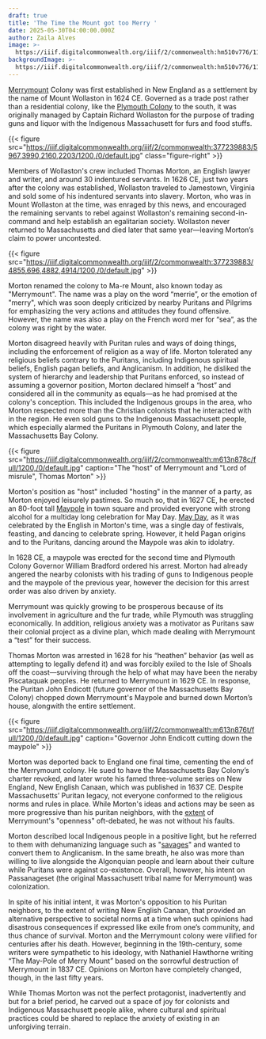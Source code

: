 ```yaml
---
draft: true
title: 'The Time the Mount got too Merry '
date: 2025-05-30T04:00:00.000Z
author: Zaila Alves
image: >-
  https://iiif.digitalcommonwealth.org/iiif/2/commonwealth:hm510v776/1134,1898,8909,3686/2000,/0/default.jpg
backgroundImage: >-
  https://iiif.digitalcommonwealth.org/iiif/2/commonwealth:hm510v776/1134,1898,8909,3686/2000,/0/default.jpg
---
```


[Merrymount](https://www.worldhistory.org/Merrymount_Colony/) Colony was first established in New England as a settlement by the name of Mount Wollaston in 1624 CE. Governed as a trade post rather than a residential colony, like the [Plymouth Colony](https://www.worldhistory.org/New_England_Colonies/) to the south, it was originally managed by Captain Richard Wollaston for the purpose of trading guns and liquor with the Indigenous Massachusett for furs and food stuffs.

{{< figure src="https://iiif.digitalcommonwealth.org/iiif/2/commonwealth:377239883/5967,3990,2160,2203/1200,/0/default.jpg" class="figure-right" >}}

Members of Wollaston's crew included Thomas Morton, an English lawyer and writer, and around 30 indentured servants. In 1626 CE,  just two years after the colony was established, Wollaston traveled to Jamestown, Virginia and sold some of his indentured servants into slavery. Morton, who was in Mount Wollaston at the time, was enraged by this news, and encouraged the remaining servants to rebel against Wollaston's remaining second-in-command and help  establish an egalitarian society. Wollaston never returned to Massachusetts and died later that same year—leaving Morton’s claim to power uncontested.

{{< figure src="https://iiif.digitalcommonwealth.org/iiif/2/commonwealth:377239883/4855,696,4882,4914/1200,/0/default.jpg" >}}

Morton renamed the colony to Ma-re Mount, also known today as "Merrymount". The name was a play on the word “merrie”, or the emotion of "merry", which was soon deeply criticized by nearby Puritans and Pilgrims for emphasizing the very actions and attitudes they found offensive. However, the name was also a play on the French word mer for “sea”, as the colony was right by the water.

Morton disagreed heavily with Puritan rules and ways of doing things, including the enforcement of religion as a way of life. Morton tolerated any religious beliefs contrary to the Puritans, including Indigenous spiritual beliefs, English pagan beliefs, and Anglicanism. In addition, he disliked the system of hierarchy and leadership that Puritans enforced, so instead of assuming a governor position, Morton declared himself a “host” and considered all in the community as equals—as he had promised at the colony's conception. This included the Indigenous groups in the area, who Morton respected more than the Christian colonists that he interacted with in the region. He even sold guns to the Indigenous Massachusett people, which especially alarmed the Puritans in Plymouth Colony, and later the Massachusetts Bay Colony.

{{< figure src="https://iiif.digitalcommonwealth.org/iiif/2/commonwealth:m613n878c/full/1200,/0/default.jpg" caption="The &#x22;host&#x22; of Merrymount and &#x22;Lord of misrule&#x22;, Thomas Morton" >}}

Morton's position as "host" included "hosting" in the manner of a party, as Morton enjoyed leisurely pastimes. So much so, that in 1627 CE, he erected an 80-foot tall [Maypole](https://discoverquincy.com/museums___attraction/maypole-hill/) in town square and provided everyone with strong alcohol for a multiday long celebration for May Day. [May Day](https://www.nationaltrust.org.uk/discover/history/the-history-of-may-day), as it was celebrated by the English in Morton's time, was a single day of festivals, feasting, and dancing to celebrate spring. However, it held Pagan origins and to the Puritans, dancing around the Maypole was akin to idolatry.

In 1628 CE, a maypole was erected for the second time and Plymouth Colony Governor William Bradford ordered his arrest. Morton had already angered the nearby colonists with his trading of guns to Indigenous people and the maypole of the previous year, however the decision for this arrest order was also driven by anxiety.

Merrymount was quickly growing to be prosperous because of its involvement in agriculture and the fur trade, while Plymouth was struggling economically. In addition, religious anxiety was a motivator as Puritans saw their colonial project as a divine plan, which made dealing with Merrymount a “test” for their success.

Thomas Morton was arrested in 1628 for his “heathen” behavior (as well as attempting to legally defend it) and was forcibly exiled to the Isle of Shoals off the coast—surviving through the help of what may have been the neraby Piscataquak peoples. He returned to Merrymount in 1629 CE. In response, the Puritan John Endicott (future governor of the Massachusetts Bay Colony) chopped down Merrymount's Maypole and burned down Morton’s house, alongwith the entire settlement.

{{< figure src="https://iiif.digitalcommonwealth.org/iiif/2/commonwealth:m613n876t/full/1200,/0/default.jpg" caption="Governor John Endicott cutting down the maypole" >}}

Morton was deported back to England one final time, cementing the end of the Merrymount colony. He sued to have the Massachusetts Bay Colony’s charter revoked, and later wrote his famed three-volume series on New England, New English Canaan, which was published in 1637 CE. Despite Massachusetts’ Puritan legacy, not everyone conformed to the religious norms and rules in place. While Morton's ideas and actions may be seen as more progressive than his puritan neighbors, with the [extent](https://www.smithsonianmag.com/history/how-americas-first-banned-book-survived-and-became-an-anti-authoritarian-icon-180982971/) of Merrymount's "openness" oft-debated, he was not without his faults.

Morton described local Indigenous people in a positive light, but he referred to them with dehumanizing language such as "[savages](https://umsystem.pressbooks.pub/alpt1865/chapter/author-introduction-thomas-morton/)" and wanted to convert them to Anglicanism. In the same breath, he also was more than willing to live alongside the Algonquian people and learn about their culture while Puritans were against co-existence. Overall, however, his intent on Passanageset (the original Massachusett tribal name for Merrymount) was colonization.

In spite of his initial intent, it was Morton's opposition to his Puritan neighbors, to the extent of writing New English Canaan, that provided an alternative perspective to societal norms at a time when such opinions had disastrous consequences if expressed like exile from one’s community, and thus chance of survival. Morton and the Merrymount colony were vilified for centuries after his death. However, beginning in the 19th-century, some writers were sympathetic to his ideology, with Nathaniel Hawthorne writing “The May-Pole of Merry Mount” based on the sorrowful destruction of Merrymount in 1837 CE. Opinions on Morton have completely changed, though, in the last fifty years.

While Thomas Morton was not the perfect protagonist, inadvertently and but for a brief period, he carved out a space of joy for colonists and Indigenous Massachusett people alike, where cultural and spiritual practices could be shared to replace the anxiety of existing in an unforgiving terrain.
